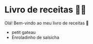 # Livro de receitas :man_cook:

Olá! Bem-vindo ao meu livro de receitas :wave:

- petit gateau
- Enroladinho de salsicha
